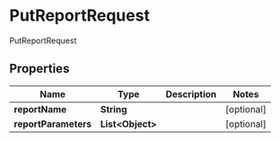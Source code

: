 

# PutReportRequest

PutReportRequest
## Properties

Name | Type | Description | Notes
------------ | ------------- | ------------- | -------------
**reportName** | **String** |  |  [optional]
**reportParameters** | **List&lt;Object&gt;** |  |  [optional]



